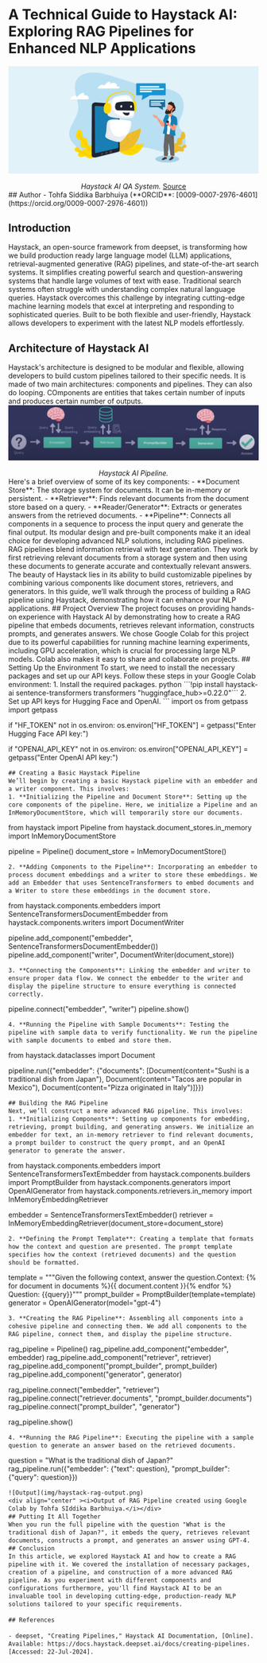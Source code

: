 # A Technical Guide to Haystack AI: Exploring RAG Pipelines for Enhanced NLP Applications

![Haystack AI](img/haystack-thumbnail.png)  
<div align="center" ><i>Haystack AI QA System.</i> <a href="https://www.equalexperts.com/blog/our-thinking/haystack-a-deep-learning-based-question-answering-framework/" target="_blank">Source</a></div>
## Author  
- Tohfa Siddika Barbhuiya (**ORCID**: [0009-0007-2976-4601](https://orcid.org/0009-0007-2976-4601))  

## Introduction
Haystack, an open-source framework from deepset, is transforming how we build production ready large language model (LLM) applications, retrieval-augmented generative (RAG) pipelines, and state-of-the-art search systems. It simplifies creating powerful search and question-answering systems that handle large volumes of text with ease. Traditional search systems often struggle with understanding complex natural language queries. Haystack overcomes this challenge by integrating cutting-edge machine learning models that excel at interpreting and responding to sophisticated queries. Built to be both flexible and user-friendly, Haystack allows developers to experiment with the latest NLP models effortlessly.
## Architecture of Haystack AI
Haystack's architecture is designed to be modular and flexible, allowing developers to build custom pipelines tailored to their specific needs. It is made of two main architectures: components and pipelines. They can also do looping. COmponents are entities that takes certain number of inputs and produces certain number of outputs.
![Haystack Pipeline](img/haystack-architecture.png) 
<div align="center" ><i>Haystack AI Pipeline. </i></div>
Here's a brief overview of some of its key components:
- **Document Store**: The storage system for documents. It can be in-memory or persistent.
- **Retriever**: Finds relevant documents from the document store based on a query.
- **Reader/Generator**: Extracts or generates answers from the retrieved documents.
- **Pipeline**: Connects all components in a sequence to process the input query and generate the final output.
Its modular design and pre-built components make it an ideal choice for developing advanced NLP solutions, including RAG pipelines.
RAG pipelines blend information retrieval with text generation. They work by first retrieving relevant documents from a storage system and then using these documents to generate accurate and contextually relevant answers. The beauty of Haystack lies in its ability to build customizable pipelines by combining various components like document stores, retrievers, and generators. In this guide, we’ll walk through the process of building a RAG pipeline using Haystack, demonstrating how it can enhance your NLP applications.
## Project Overview 
The project focuses on providing hands-on experience with Haystack AI by demonstrating how to create a RAG pipeline that embeds documents, retrieves relevant information, constructs prompts, and generates answers. We chose Google Colab for this project due to its powerful capabilities for running machine learning experiments, including GPU acceleration, which is crucial for processing large NLP models. Colab also makes it easy to share and collaborate on projects.
## Setting Up the Environment
To start, we need to install the necessary packages and set up our API keys. Follow these steps in your Google Colab environment:
1. Install the required packages.
python
```!pip install haystack-ai sentence-transformers transformers "huggingface_hub>=0.22.0"```
2. Set up API keys for Hugging Face and OpenAI.
```
import os
from getpass import getpass

if "HF_TOKEN" not in os.environ:
    os.environ["HF_TOKEN"] = getpass("Enter Hugging Face API key:")

if "OPENAI_API_KEY" not in os.environ:
    os.environ["OPENAI_API_KEY"] = getpass("Enter OpenAI API key:")
```
## Creating a Basic Haystack Pipeline
We’ll begin by creating a basic Haystack pipeline with an embedder and a writer component. This involves:
1. **Initializing the Pipeline and Document Store**: Setting up the core components of the pipeline. Here, we initialize a Pipeline and an InMemoryDocumentStore, which will temporarily store our documents.
```
from haystack import Pipeline
from haystack.document_stores.in_memory import InMemoryDocumentStore

pipeline = Pipeline()
document_store = InMemoryDocumentStore()
```
2. **Adding Components to the Pipeline**: Incorporating an embedder to process document embeddings and a writer to store these embeddings. We add an Embedder that uses SentenceTransformers to embed documents and a Writer to store these embeddings in the document store.
```
from haystack.components.embedders import SentenceTransformersDocumentEmbedder
from haystack.components.writers import DocumentWriter

pipeline.add_component("embedder", SentenceTransformersDocumentEmbedder())
pipeline.add_component("writer", DocumentWriter(document_store))
```
3. **Connecting the Components**: Linking the embedder and writer to ensure proper data flow. We connect the embedder to the writer and display the pipeline structure to ensure everything is connected correctly.
```
pipeline.connect("embedder", "writer")
pipeline.show()
```
4. **Running the Pipeline with Sample Documents**: Testing the pipeline with sample data to verify functionality. We run the pipeline with sample documents to embed and store them.
```
from haystack.dataclasses import Document

pipeline.run({"embedder": {"documents": [Document(content="Sushi is a traditional dish from Japan"),
                                         Document(content="Tacos are popular in Mexico"),
                                         Document(content="Pizza originated in Italy")]}})
```
## Building the RAG Pipeline
Next, we’ll construct a more advanced RAG pipeline. This involves:
1. **Initializing Components**: Setting up components for embedding, retrieving, prompt building, and generating answers. We initialize an embedder for text, an in-memory retriever to find relevant documents, a prompt builder to construct the query prompt, and an OpenAI generator to generate the answer.
```
from haystack.components.embedders import SentenceTransformersTextEmbedder
from haystack.components.builders import PromptBuilder
from haystack.components.generators import OpenAIGenerator
from haystack.components.retrievers.in_memory import InMemoryEmbeddingRetriever

embedder = SentenceTransformersTextEmbedder()
retriever = InMemoryEmbeddingRetriever(document_store=document_store)
```
2. **Defining the Prompt Template**: Creating a template that formats how the context and question are presented. The prompt template specifies how the context (retrieved documents) and the question should be formatted.
```
template = """Given the following context, answer the question.Context:
{% for document in documents %}{{ document.content }}{% endfor %}
Question: {{query}}"""
prompt_builder = PromptBuilder(template=template)
generator = OpenAIGenerator(model="gpt-4") 
```
3. **Creating the RAG Pipeline**: Assembling all components into a cohesive pipeline and connecting them. We add all components to the RAG pipeline, connect them, and display the pipeline structure.
```
rag_pipeline = Pipeline()
rag_pipeline.add_component("embedder", embedder)
rag_pipeline.add_component("retriever", retriever)
rag_pipeline.add_component("prompt_builder", prompt_builder)
rag_pipeline.add_component("generator", generator)

rag_pipeline.connect("embedder", "retriever")
rag_pipeline.connect("retriever.documents", "prompt_builder.documents")
rag_pipeline.connect("prompt_builder", "generator")

rag_pipeline.show()
```
4. **Running the RAG Pipeline**: Executing the pipeline with a sample question to generate an answer based on the retrieved documents.
```
question = "What is the traditional dish of Japan?"
rag_pipeline.run({"embedder": {"text": question},
"prompt_builder": {"query": question}}) 
```
![Output](img/haystack-rag-output.png) 
<div align="center" ><i>Output of RAG Pipeline created using Google Colab by Tohfa SIddika Barbhuiya.</i></div>
## Putting It All Together
When you run the full pipeline with the question "What is the traditional dish of Japan?", it embeds the query, retrieves relevant documents, constructs a prompt, and generates an answer using GPT-4.
## Conclusion
In this article, we explored Haystack AI and how to create a RAG pipeline with it. We covered the installation of necessary packages, creation of a pipeline, and construction of a more advanced RAG pipeline. As you experiment with different components and configurations furthermore, you'll find Haystack AI to be an invaluable tool in developing cutting-edge, production-ready NLP solutions tailored to your specific requirements.

## References  
  
- deepset, "Creating Pipelines," Haystack AI Documentation, [Online]. Available: https://docs.haystack.deepset.ai/docs/creating-pipelines. [Accessed: 22-Jul-2024].


